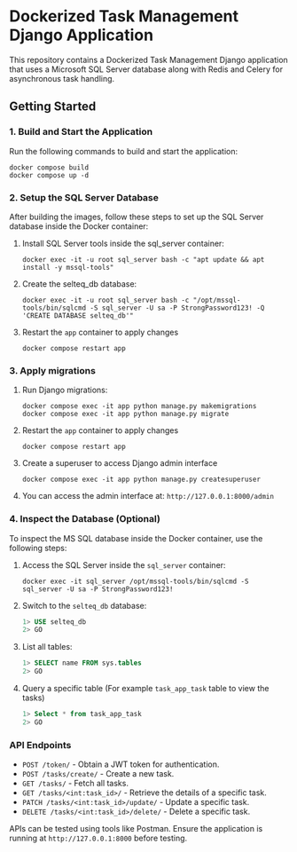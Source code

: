 # Dockerized Task Management Django Application

This repository contains a Dockerized Task Management Django application that uses a Microsoft SQL Server database along with Redis and Celery for asynchronous task handling.

## Getting Started

### 1. Build and Start the Application

Run the following commands to build and start the application:
   ```
   docker compose build
   docker compose up -d
   ```

### 2. Setup the SQL Server Database

After building the images, follow these steps to set up the SQL Server database inside the Docker container:

1. Install SQL Server tools inside the sql_server container:
   ```
   docker exec -it -u root sql_server bash -c "apt update && apt install -y mssql-tools"
   ```
2. Create the selteq_db database:
   ```
   docker exec -it -u root sql_server bash -c "/opt/mssql-tools/bin/sqlcmd -S sql_server -U sa -P StrongPassword123! -Q 'CREATE DATABASE selteq_db'"
   ```
3. Restart the `app` container to apply changes
   ```
   docker compose restart app
   ```

### 3. Apply migrations

1. Run Django migrations:
   ```
   docker compose exec -it app python manage.py makemigrations
   docker compose exec -it app python manage.py migrate
   ```
2. Restart the `app` container to apply changes
   ```
   docker compose restart app
   ```
3. Create a superuser to access Django admin interface
   ```
   docker compose exec -it app python manage.py createsuperuser
   ```
4. You can access the admin interface at: `http://127.0.0.1:8000/admin`

### 4. Inspect the Database (Optional)

To inspect the MS SQL database inside the Docker container, use the following steps:

1. Access the SQL Server inside the `sql_server` container:
   ```
   docker exec -it sql_server /opt/mssql-tools/bin/sqlcmd -S sql_server -U sa -P StrongPassword123!
   ```
2. Switch to the `selteq_db` database:
   ```sql
   1> USE selteq_db
   2> GO
   ```
3. List all tables:
   ```sql
   1> SELECT name FROM sys.tables
   2> GO
   ```
4. Query a specific table (For example `task_app_task` table to view the tasks)
   ```sql
   1> Select * from task_app_task
   2> GO
   ```

### API Endpoints

- `POST /token/` - Obtain a JWT token for authentication.
- `POST /tasks/create/` - Create a new task.
- `GET /tasks/` - Fetch all tasks.
- `GET /tasks/<int:task_id>/` - Retrieve the details of a specific task.
- `PATCH /tasks/<int:task_id>/update/` - Update a specific task.
- `DELETE /tasks/<int:task_id>/delete/` - Delete a specific task.

APIs can be tested using tools like Postman. Ensure the application is running at `http://127.0.0.1:8000` before testing.
